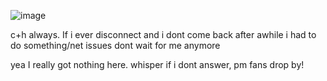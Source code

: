                              
![image](https://github.com/user-attachments/assets/1dc12b31-d026-42c3-b3fe-d0c566d87907)


c+h always. If i ever disconnect and i dont come back after awhile 
i had to do something/net issues dont wait for me anymore

yea I really got nothing here. whisper if i dont answer,  pm fans drop by!

